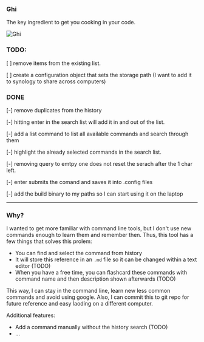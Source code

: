 ### Ghi
The key ingredient to get you cooking in your code.

![Ghi](https://github.com/samuherek/ghi/assets/5614385/784fc006-d875-4300-b113-f0644db4da69)


### TODO:
[ ] remove items from the existing list.

[ ] create a configuration object that sets the storage path (I want to add it to synology to share across computers)


### DONE
[-] remove duplicates from the history

[-] hitting enter in the search list will add it in and out of the list.

[-] add a list command to list all available commands and search through them

[-] highlight the already selected commands in the search list.

[-] removing query to emtpy one does not reset the serach after the 1 char left.

[-] enter submits the comand and saves it into .config files

[-] add the build binary to my paths so I can start using it on the laptop

--- 

### Why?
I wanted to get more familiar with command line tools, but I don't use new commands enough to learn them and remember then. Thus, this tool has a few things that solves this prolem:
- You can find and select the command from history
- It will store this reference in an `.md` file so it can be changed within a text editor (TODO)
- When you have a free time, you can flashcard these commands with command name and then description shown afterwards (TODO)

This way, I can stay in the command line, learn new less common commands and avoid using google. 
Also, I can commit this to git repo for future reference and easy laoding on a different computer.

Additional features:
- Add a command manually without the history search (TODO)
- ...

